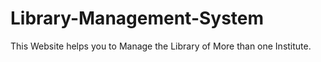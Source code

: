 # Library-Management-System
This Website helps you to Manage the Library of More than one Institute.
